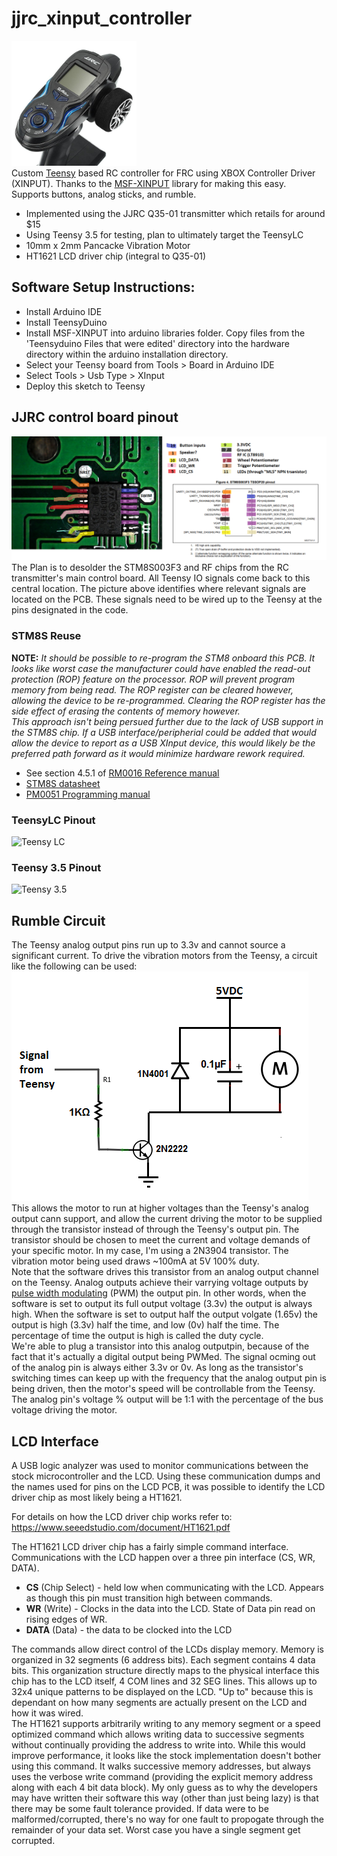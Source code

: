 # jjrc_xinput_controller 
<img src="https://github.com/jcorcoran/jjrc_xinput_controller/raw/master/images/jjrc_controller.png" width="200" title="jjrc_controller"></img>  
Custom [Teensy](https://www.pjrc.com/teensy/) based RC controller for FRC using XBOX Controller Driver (XINPUT). Thanks to the [MSF-XINPUT](https://github.com/zlittell/MSF-XINPUT) library for making this easy.  
Supports buttons, analog sticks, and rumble.
-  Implemented using the JJRC Q35-01 transmitter which retails for around $15
-  Using Teensy 3.5 for testing, plan to ultimately target the TeensyLC
-  10mm x 2mm Pancacke Vibration Motor
-  HT1621 LCD driver chip (integral to Q35-01)

## Software Setup Instructions:
-  Install Arduino IDE
-  Install TeensyDuino
-  Install MSF-XINPUT into arduino libraries folder. Copy files from the 'Teensyduino Files that were edited' directory into the hardware directory within the arduino installation directory.
-  Select your Teensy board from Tools > Board in Arduino IDE
-  Select Tools > Usb Type > XInput
-  Deploy this sketch to Teensy

## JJRC control board pinout
![](images/pinout2.png)
The Plan is to desolder the STM8S003F3 and RF chips from the RC transmitter's main control board. All Teensy IO signals come back to this central location. The picture above identifies where relevant signals are located on the PCB. These signals need to be wired up to the Teensy at the pins designated in the code.  

### STM8S Reuse
__NOTE:__ *It should be possible to re-program the STM8 onboard this PCB.
It looks like worst case the manufacturer could have enabled the read-out protection (ROP) feature on the processor. ROP will prevent program memory from being read. The ROP register can be cleared however, allowing the device to be re-programmed. Clearing the ROP register has the side effect of erasing the contents of memory however.  
This approach isn't being persued further due to the lack of USB support in the STM8S chip. If a USB interface/peripherial could be added that would allow the device to report as a USB XInput device, this would likely be the preferred path forward as it would minimize hardware rework required.*  
-  See section 4.5.1 of [RM0016 Reference manual](https://www.st.com/content/ccc/resource/technical/document/reference_manual/9a/1b/85/07/ca/eb/4f/dd/CD00190271.pdf/files/CD00190271.pdf/jcr:content/translations/en.CD00190271.pdf)
-  [STM8S datasheet](https://www.st.com/resource/en/datasheet/DM00024550.pdf)
-  [PM0051 Programming manual](https://www.st.com/content/ccc/resource/technical/document/programming_manual/0f/82/71/32/87/2a/46/f2/CD00191343.pdf/files/CD00191343.pdf/jcr:content/translations/en.CD00191343.pdf)

### TeensyLC Pinout
<img src="https://www.pjrc.com/teensy/card6a_rev2.png" width="400" title="Teensy LC">

### Teensy 3.5 Pinout
</img><img src="https://www.pjrc.com/teensy/card8a_rev2.png" width="400" title="Teensy 3.5"></img>

## Rumble Circuit
The Teensy analog output pins run up to 3.3v and cannot source a significant current. To drive the vibration motors from the Teensy, a circuit like the following can be used:  
![](images/circuit.png)  
This allows the motor to run at higher voltages than the Teensy's analog output cann support, and allow the current driving the motor to be supplied through the transistor instead of through the Teensy's output pin. The transistor should be chosen to meet the current and voltage demands of your specific motor. In my case, I'm using a 2N3904 transistor. The vibration motor being used draws ~100mA at 5V 100% duty.  
Note that the software drives this transistor from an analog output channel on the Teensy. Analog outputs achieve their varrying voltage outputs by [pulse width modulating](https://en.wikipedia.org/wiki/Pulse-width_modulation) (PWM) the output pin. In other words, when the software is set to output its full output voltage (3.3v) the output is always high. When the software is set to output half the output volgate (1.65v) the output is high (3.3v) half the time, and low (0v) half the time. The percentage of time the output is high is called the duty cycle.  
We're able to plug a transistor into this analog outputpin, because of the fact that it's actually a digital output being PWMed. The signal ocming out of the analog pin is always either 3.3v or 0v. As long as the transistor's switching times can keep up with the frequency that the analog output pin is being driven, then the motor's speed will be controllable from the Teensy. The analog pin's voltage % output will be 1:1 with the percentage of the bus voltage driving the motor.

## LCD Interface
A USB logic analyzer was used to monitor communications between the stock microcontroller and the LCD. Using these communication dumps and the names used for pins on the LCD PCB, it was possible to identify the LCD driver chip as most likely being a HT1621.

For details on how the LCD driver chip works refer to: https://www.seeedstudio.com/document/HT1621.pdf

The HT1621 LCD driver chip has a fairly simple command interface. Communications with the LCD happen over a three pin interface (CS, WR, DATA).
-  **CS** (Chip Select) - held low when communicating with the LCD. Appears as though this pin must transition high between commands.
-  **WR** (Write) - Clocks in the data into the LCD. State of Data pin read on rising edges of WR. 
-  **DATA** (Data) - the data to be clocked into the LCD 

The commands allow direct control of the LCDs display memory. Memory is organized in 32 segments (6 address bits). Each segment contains 4 data bits. This organization structure directly maps to the physical interface this chip has to the LCD itself,  4 COM lines and 32 SEG lines. This allows up to 32x4 unique patterns to be displayed on the LCD. "Up to" because this is dependant on how many segments are actually present on the LCD and how it was wired.  
The HT1621 supports arbitrarily writing to any memory segment or a speed optimized command which allows writing data to successive segments without continually providing the address to write into. While this would improve performance, it looks like the stock implementation doesn't bother using this command. It walks successive memory addresses, but always uses the verbose write command (providing the explicit memory address along with each 4 bit data block). My only guess as to why the developers may have written their software this way (other than just being lazy) is that there may be some fault tolerance provided. If data were to be malformed/corrupted, there's no way for one fault to propogate through the remainder of your data set. Worst case you have a single segment get corrupted.
 
